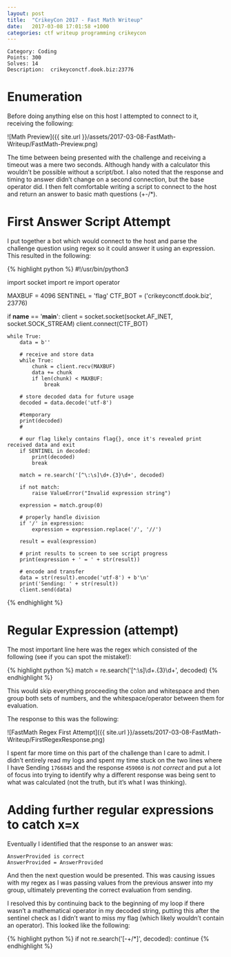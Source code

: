 ```yaml
---
layout: post
title:  "CrikeyCon 2017 - Fast Math Writeup"
date:   2017-03-08 17:01:58 +1000
categories: ctf writeup programming crikeycon
---
```

```
Category: Coding
Points: 300
Solves: 14
Description:  crikeyconctf.dook.biz:23776
```

# Enumeration
Before doing anything else on this host I attempted to connect to it, receiving the following:

![Math Preview]({{ site.url }}/assets/2017-03-08-FastMath-Writeup/FastMath-Preview.png)

The time between being presented with the challenge and receiving a timeout was a mere two seconds. Although handy with a calculator this wouldn’t be possible without a script/bot. I also noted that the response and timing to answer didn’t change on a second connection, but the base operator did. I then felt comfortable writing a script to connect to the host and return an answer to basic math questions (+-/*).

# First Answer Script Attempt
I put together a bot which would connect to the host and parse the challenge question using regex so it could answer it using an expression. This resulted in the following:

{% highlight python %}
#!/usr/bin/python3
 
import socket
import re
import operator
 
 
MAXBUF = 4096
SENTINEL = 'flag'
CTF_BOT = ('crikeyconctf.dook.biz', 23776)
 
if __name__ == '__main__':
    client = socket.socket(socket.AF_INET, socket.SOCK_STREAM)
    client.connect(CTF_BOT)
 
    while True:
        data = b''
 
        # receive and store data
        while True:
            chunk = client.recv(MAXBUF)
            data += chunk
            if len(chunk) < MAXBUF:
                break
       
        # store decoded data for future usage
        decoded = data.decode('utf-8')
       
        #temporary
        print(decoded)
        #
 
        # our flag likely contains flag{}, once it's revealed print received data and exit
        if SENTINEL in decoded:
            print(decoded)
            break
 
        match = re.search('[^\:\s]\d+.{3}\d+', decoded)
 
        if not match:
            raise ValueError("Invalid expression string")
       
        expression = match.group(0)
 
        # properly handle division
        if '/' in expression:
            expression = expression.replace('/', '//')
 
        result = eval(expression)
 
        # print results to screen to see script progress
        print(expression + ' = ' + str(result))
 
        # encode and transfer
        data = str(result).encode('utf-8') + b'\n'
        print('Sending: ' + str(result))
        client.send(data)
{% endhighlight %}

# Regular Expression (attempt)
The most important line here was the regex which consisted of the following (see if you can spot the mistake!):

{% highlight python %}
match = re.search('[^\:\s]\d+.{3}\d+', decoded)
{% endhighlight %}

This would skip everything proceeding the colon and whitespace and then group both sets of numbers, and the whitespace/operator between them for evaluation.

The response to this was the following:

![FastMath Regex First Attempt]({{ site.url }}/assets/2017-03-08-FastMath-Writeup/FirstRegexResponse.png)

I spent far more time on this part of the challenge than I care to admit. I didn’t entirely read my logs and spent my time stuck on the two lines where I have Sending `1766845` and the response `459060` is _not correct_ and put a lot of focus into trying to identify why a different response was being sent to what was calculated (not the truth, but it’s what I was thinking).

# Adding further regular expressions to catch x=x
Eventually I identified that the response to an answer was:

```
AnswerProvided is correct
AnswerProvided = AnswerProvided
```

And then the next question would be presented. This was causing issues with my regex as I was passing values from the previous answer into my group, ultimately preventing the correct evaluation from sending.

I resolved this by continuing back to the beginning of my loop if there wasn’t a mathematical operator in my decoded string, putting this after the sentinel check as I didn’t want to miss my flag (which likely wouldn’t contain an operator). This looked like the following:

{% highlight python %}
if not re.search('[-+/*]', decoded):
    continue
{% endhighlight %} 

